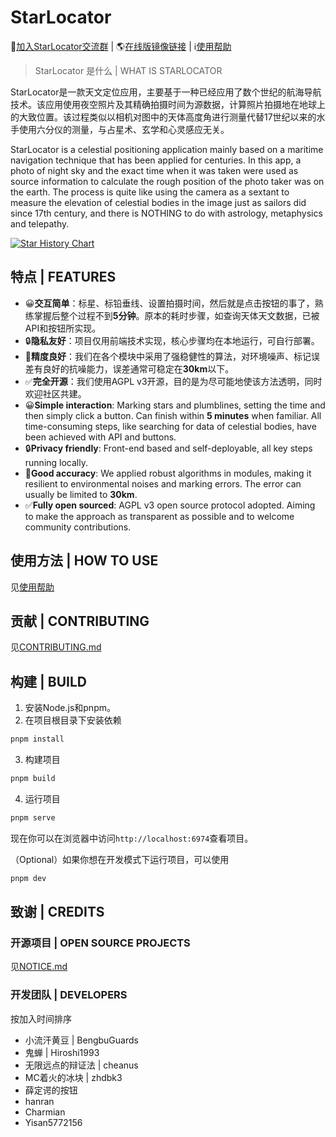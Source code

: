 # StarLocator

💬<a href="https://qm.qq.com/q/lmRhILlX0e">加入StarLocator交流群</a> | 🌎<a href="https://caveallegory.cn/StarLocator/">在线版镜像链接</a> | ℹ️<a href="https://bengbuguards.github.io/StarLocator/help.html">使用帮助</a> 

> StarLocator 是什么 | WHAT IS STARLOCATOR

StarLocator是一款天文定位应用，主要基于一种已经应用了数个世纪的航海导航技术。该应用使用夜空照片及其精确拍摄时间为源数据，计算照片拍摄地在地球上的大致位置。该过程类似以相机对图中的天体高度角进行测量代替17世纪以来的水手使用六分仪的测量，与占星术、玄学和心灵感应无关。

StarLocator is a celestial positioning application mainly based on a maritime navigation technique that has been applied
for centuries. In this app, a photo of night sky and the exact time when it was taken were used as source information to
calculate the rough position of the photo taker was on the earth. The process is quite like using the camera as a
sextant to measure the elevation of celestial bodies in the image just as sailors did since 17th century, and there is
NOTHING to do with astrology, metaphysics and telepathy.

[![Star History Chart](https://api.star-history.com/svg?repos=BengbuGuards/StarLocator&type=Timeline)](https://star-history.com/#BengbuGuards/StarLocator&Timeline)

## 特点 | FEATURES

- 😀**交互简单**：标星、标铅垂线、设置拍摄时间，然后就是点击按钮的事了，熟练掌握后整个过程不到**5分钟**。原本的耗时步骤，如查询天体天文数据，已被API和按钮所实现。
- 🔒**隐私友好**：项目仅用前端技术实现，核心步骤均在本地运行，可自行部署。
- 🎯**精度良好**：我们在各个模块中采用了强稳健性的算法，对环境噪声、标记误差有良好的抗噪能力，误差通常可稳定在**30km**以下。
- ✅**完全开源**：我们使用AGPL v3开源，目的是为尽可能地使该方法透明，同时欢迎社区共建。
- 😀**Simple interaction**: Marking stars and plumblines, setting the time and then simply click a button. Can finish within **5 minutes** when familiar. All time-consuming steps, like searching for data of celestial bodies, have been achieved with API and buttons.
- 🔒**Privacy friendly**: Front-end based and self-deployable, all key steps running locally.
- 🎯**Good accuracy**: We applied robust algorithms in modules, making it resilient to environmental noises and marking errors. The error can usually be limited to **30km**.
- ✅**Fully open sourced**: AGPL v3 open source protocol adopted. Aiming to make the approach as transparent as possible and to welcome community contributions.

## 使用方法 | HOW TO USE

见<a href="https://bengbuguards.github.io/StarLocator/help.html">使用帮助</a> 

## 贡献 | CONTRIBUTING

见[CONTRIBUTING.md](./CONTRIBUTING.md)

## 构建 | BUILD

1. 安装Node.js和pnpm。
2. 在项目根目录下安装依赖
```bash
pnpm install
```
3. 构建项目
```bash
pnpm build
```
4. 运行项目
```bash
pnpm serve
```
现在你可以在浏览器中访问`http://localhost:6974`查看项目。

（Optional）如果你想在开发模式下运行项目，可以使用
```bash
pnpm dev
```

## 致谢 | CREDITS

### 开源项目 | OPEN SOURCE PROJECTS

见[NOTICE.md](./NOTICE.md)

### 开发团队 | DEVELOPERS

按加入时间排序

- 小流汗黄豆 | BengbuGuards
- 鬼蝉 | Hiroshi1993
- 无限远点的辩证法 | cheanus
- MC着火的冰块 | zhdbk3
- 薛定谔的按钮
- hanran
- Charmian
- Yisan5772156
